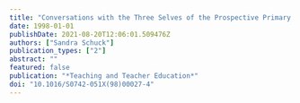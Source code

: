 ```yaml
---
title: "Conversations with the Three Selves of the Prospective Primary Mathematics Teacher"
date: 1998-01-01
publishDate: 2021-08-20T12:06:01.509476Z
authors: ["Sandra Schuck"]
publication_types: ["2"]
abstract: ""
featured: false
publication: "*Teaching and Teacher Education*"
doi: "10.1016/S0742-051X(98)00027-4"
---
```


